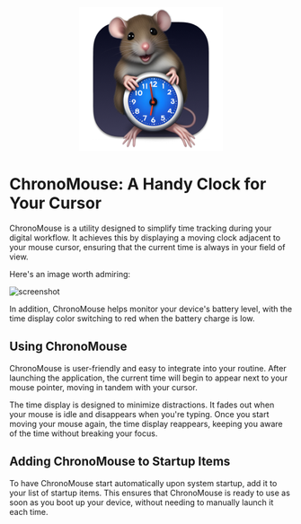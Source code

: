 <div align="center">
<img src="https://raw.githubusercontent.com/sryo/ChronoMouse/6c4cf295a427a9523bb476255986a4d29750a071/ChronoMouse/Assets.xcassets/AppIcon.appiconset/ChronoMouse256.png" alt="logo"></img>
</div>

# ChronoMouse: A Handy Clock for Your Cursor
ChronoMouse is a utility designed to simplify time tracking during your digital workflow. It achieves this by displaying a moving clock adjacent to your mouse cursor, ensuring that the current time is always in your field of view.

Here's an image worth admiring:

![screenshot](https://github.com/sryo/ChronoMouse/assets/46853/d92f96ee-12b1-4a7f-8444-b6dae4afa537)

In addition, ChronoMouse helps monitor your device's battery level, with the time display color switching to red when the battery charge is low.

## Using ChronoMouse
ChronoMouse is user-friendly and easy to integrate into your routine. After launching the application, the current time will begin to appear next to your mouse pointer, moving in tandem with your cursor.

The time display is designed to minimize distractions. It fades out when your mouse is idle and disappears when you're typing. Once you start moving your mouse again, the time display reappears, keeping you aware of the time without breaking your focus.

## Adding ChronoMouse to Startup Items
To have ChronoMouse start automatically upon system startup, add it to your list of startup items. This ensures that ChronoMouse is ready to use as soon as you boot up your device, without needing to manually launch it each time.
